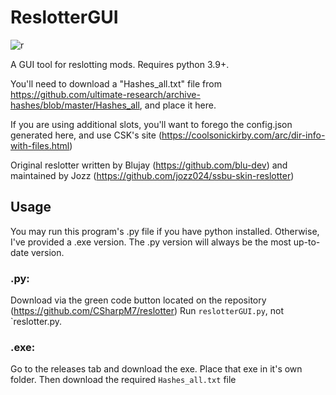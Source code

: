 # ReslotterGUI

![r](https://imgur.com/haexBFf.png)

A GUI tool for reslotting mods. Requires python 3.9+.

You'll need to download a "Hashes_all.txt" file from https://github.com/ultimate-research/archive-hashes/blob/master/Hashes_all, and place it here.

If you are using additional slots, you'll want to forego the config.json generated here, and use CSK's site (https://coolsonickirby.com/arc/dir-info-with-files.html)

Original reslotter written by Blujay (https://github.com/blu-dev) and maintained by Jozz (https://github.com/jozz024/ssbu-skin-reslotter)

## Usage

You may run this program's .py file if you have python installed. Otherwise, I've provided a .exe version. The .py version will always be the most up-to-date version.

### .py: 
Download via the green code button located on the repository (https://github.com/CSharpM7/reslotter) Run `reslotterGUI.py`, not `reslotter.py.
### .exe:
Go to the releases tab and download the exe. Place that exe in it's own folder. Then download the required `Hashes_all.txt` file
